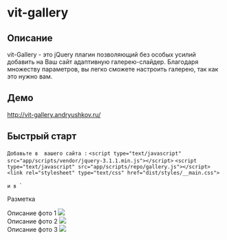 ﻿# vit-gallery

## Описание

vit-Gallery - это jQuery плагин позволяющий без особых усилий добавить на Ваш сайт адаптивную галерею-слайдер.
Благодаря множеству параметров, вы легко сможете настроить галерею, так как это нужно вам.

## Демо

<http://vit-gallery.andryushkov.ru/>

## Быстрый старт

`Добавьте в `<head>` вашего сайта :`
`<script type="text/javascript" src="app/scripts/vendor/jquery-3.1.1.min.js"></script>`
`<script type="text/javascript" src="app/scripts/repo/gallery.js"></script>`
`<link rel="stylesheet" type="text/css" href="dist/styles/__main.css">`

`и в `<body>`

<script>
$(document).ready(function(){
    var $gallery = $('.gallery');
    $gallery.vitGallery()
})
</script>

Разметка

<div class="gallery">
    <div class="gallery__img-block ">
        <span class="">Описание фото 1</span>
        <img src="http://elitefon.ru/images/201503/elitefon.ru_38824.jpg" >
    </div>
    <div class="gallery__img-block">
        <span class="">Описание фото 2</span>
        <img src="http://placekitten.com/800/600">
    </div>
    <div class="gallery__img-block ">
        <span>Описание фото 3</span>
        <img src="http://placekitten.com/360/200">
    </div>
</div>

